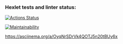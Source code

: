 ### Hexlet tests and linter status:

[![Actions Status](https://github.com/irina-vadimovna/frontend-project-lvl1/actions/workflows/hexlet-check.yml/badge.svg)](https://github.com/irina-vadimovna/frontend-project-lvl1/actions)

[![Maintainability](https://api.codeclimate.com/v1/badges/676485a62dc7978d7f07/maintainability)](https://codeclimate.com/github/irina-vadimovna/frontend-project-lvl1/maintainability)

https://asciinema.org/a/OyqNrSDrVk4QOTJ5n20tBUy6x